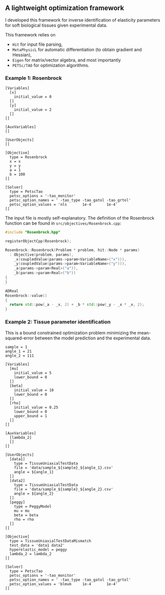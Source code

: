 ## A lightweight optimization framework

I developed this framework for inverse identification of elasticity parameters for soft biological tissues given experimental data.

This framework relies on
- `Hit` for input file parsing,
- `MetaPhysicL` for automatic differentiation (to obtain gradient and Hessian),
- `Eigen` for matrix/vector algebra, and most importantly
- `PETSc/TAO` for optimization algorithms.

### Example 1: Rosenbrock

```
[Variables]
  [x]
    initial_value = 0
  []
  [y]
    initial_value = 2
  []
[]

[AuxVariables]
[]

[UserObjects]
[]

[Objective]
  type = Rosenbrock
  x = x
  y = y
  a = 1
  b = 100
[]

[Solver]
  type = PetscTao
  petsc_options = '-tao_monitor'
  petsc_option_names = ' -tao_type -tao_gatol -tao_grtol'
  petsc_option_values = 'nls       1e-4       1e-4'
[]
```

The input file is mostly self-explanatory. The definition of the Rosenbrock function can be found in `src/objectives/Rosenbrock.cpp`:

```cpp
#include "Rosenbrock.hpp"

registerObjectCpp(Rosenbrock);

Rosenbrock::Rosenbrock(Problem * problem, hit::Node * params)
  : Objective(problem, params),
    _x(coupledValue(params->param<VariableName>("x"))),
    _y(coupledValue(params->param<VariableName>("y"))),
    _a(params->param<Real>("a")),
    _b(params->param<Real>("b"))
{
}

ADReal
Rosenbrock::value()
{
  return std::pow(_a - _x, 2) + _b * std::pow(_y - _x * _x, 2);
}
```

### Example 2: Tissue parameter identification

This is a bound constrained optimization problem minimizing the mean-squared-error between the model prediction and the experimental data.

```
sample = 1
angle_1 = 21
angle_2 = 111

[Variables]
  [mu]
    initial_value = 5
    lower_bound = 0
  []
  [beta]
    initial_value = 10
    lower_bound = 0
  []
  [rho]
    initial_value = 0.25
    lower_bound = 0
    upper_bound = 1
  []
[]

[AuxVariables]
  [lambda_2]
  []
[]

[UserObjects]
  [data1]
    type = TissueUniaxialTestData
    file = 'data/sample_${sample}_${angle_1}.csv'
    angle = ${angle_1}
  []
  [data2]
    type = TissueUniaxialTestData
    file = 'data/sample_${sample}_${angle_2}.csv'
    angle = ${angle_2}
  []
  [peggy]
    type = PeggyModel
    mu = mu
    beta = beta
    rho = rho
  []
[]

[Objective]
  type = TissueUniaxialTestDataMismatch
  test_data = 'data1 data2'
  hyperelastic_model = peggy
  lambda_2 = lambda_2
[]

[Solver]
  type = PetscTao
  petsc_options = '-tao_monitor'
  petsc_option_names = ' -tao_type -tao_gatol -tao_grtol'
  petsc_option_values = 'blmvm     1e-4       1e-4'
[]
```
